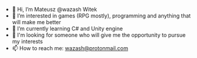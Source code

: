 - 👋 Hi, I’m  Mateusz @wazash Witek
- 👀 I’m interested in games (RPG mostly), programming and anything that will make me better
- 🌱 I’m currently learning C# and Unity engine
- 💞️ I'm looking for someone who will give me the opportunity to pursue my interests
- 📫 How to reach me: wazash@protonmail.com

<!---
wazash/wazash is a ✨ special ✨ repository because its `README.md` (this file) appears on your GitHub profile.
You can click the Preview link to take a look at your changes.
--->
